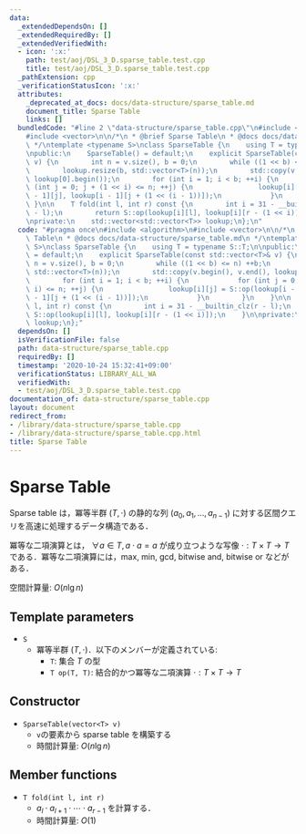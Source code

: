 ```yaml
---
data:
  _extendedDependsOn: []
  _extendedRequiredBy: []
  _extendedVerifiedWith:
  - icon: ':x:'
    path: test/aoj/DSL_3_D.sparse_table.test.cpp
    title: test/aoj/DSL_3_D.sparse_table.test.cpp
  _pathExtension: cpp
  _verificationStatusIcon: ':x:'
  attributes:
    _deprecated_at_docs: docs/data-structure/sparse_table.md
    document_title: Sparse Table
    links: []
  bundledCode: "#line 2 \"data-structure/sparse_table.cpp\"\n#include <algorithm>\n\
    #include <vector>\n\n/*\n * @brief Sparse Table\n * @docs docs/data-structure/sparse_table.md\n\
    \ */\ntemplate <typename S>\nclass SparseTable {\n    using T = typename S::T;\n\
    \npublic:\n    SparseTable() = default;\n    explicit SparseTable(const std::vector<T>&\
    \ v) {\n        int n = v.size(), b = 0;\n        while ((1 << b) <= n) ++b;\n\
    \        lookup.resize(b, std::vector<T>(n));\n        std::copy(v.begin(), v.end(),\
    \ lookup[0].begin());\n        for (int i = 1; i < b; ++i) {\n            for\
    \ (int j = 0; j + (1 << i) <= n; ++j) {\n                lookup[i][j] = S::op(lookup[i\
    \ - 1][j], lookup[i - 1][j + (1 << (i - 1))]);\n            }\n        }\n   \
    \ }\n\n    T fold(int l, int r) const {\n        int i = 31 - __builtin_clz(r\
    \ - l);\n        return S::op(lookup[i][l], lookup[i][r - (1 << i)]);\n    }\n\
    \nprivate:\n    std::vector<std::vector<T>> lookup;\n};\n"
  code: "#pragma once\n#include <algorithm>\n#include <vector>\n\n/*\n * @brief Sparse\
    \ Table\n * @docs docs/data-structure/sparse_table.md\n */\ntemplate <typename\
    \ S>\nclass SparseTable {\n    using T = typename S::T;\n\npublic:\n    SparseTable()\
    \ = default;\n    explicit SparseTable(const std::vector<T>& v) {\n        int\
    \ n = v.size(), b = 0;\n        while ((1 << b) <= n) ++b;\n        lookup.resize(b,\
    \ std::vector<T>(n));\n        std::copy(v.begin(), v.end(), lookup[0].begin());\n\
    \        for (int i = 1; i < b; ++i) {\n            for (int j = 0; j + (1 <<\
    \ i) <= n; ++j) {\n                lookup[i][j] = S::op(lookup[i - 1][j], lookup[i\
    \ - 1][j + (1 << (i - 1))]);\n            }\n        }\n    }\n\n    T fold(int\
    \ l, int r) const {\n        int i = 31 - __builtin_clz(r - l);\n        return\
    \ S::op(lookup[i][l], lookup[i][r - (1 << i)]);\n    }\n\nprivate:\n    std::vector<std::vector<T>>\
    \ lookup;\n};"
  dependsOn: []
  isVerificationFile: false
  path: data-structure/sparse_table.cpp
  requiredBy: []
  timestamp: '2020-10-24 15:32:41+09:00'
  verificationStatus: LIBRARY_ALL_WA
  verifiedWith:
  - test/aoj/DSL_3_D.sparse_table.test.cpp
documentation_of: data-structure/sparse_table.cpp
layout: document
redirect_from:
- /library/data-structure/sparse_table.cpp
- /library/data-structure/sparse_table.cpp.html
title: Sparse Table
---
```

# Sparse Table

Sparse table は，冪等半群 $(T, \cdot)$ の静的な列 $(a_0, a_1, \dots, a_{n-1})$ に対する区間クエリを高速に処理するデータ構造である．

冪等な二項演算とは， $\forall a \in T, a \cdot a = a$ が成り立つような写像 $\cdot: T \times T \rightarrow T$ である．冪等な二項演算には，max, min, gcd, bitwise and, bitwise or などがある．

空間計算量: $O(n \lg n)$

## Template parameters

- `S`
    - 冪等半群 $(T, \cdot)$．以下のメンバーが定義されている:
        - `T`: 集合 $T$ の型
        - `T op(T, T)`: 結合的かつ冪等な二項演算 $\cdot: T \times T \rightarrow T$

## Constructor

- `SparseTable(vector<T> v)`
    - `v`の要素から sparse table を構築する
    - 時間計算量: $O(n \lg n)$

## Member functions

- `T fold(int l, int r)`
    - $a_l \cdot a_{l+1} \cdot \cdots \cdot a_{r-1}$ を計算する．
    - 時間計算量: $O(1)$